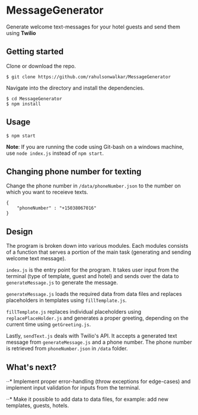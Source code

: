 # MessageGenerator
Generate welcome text-messages for your hotel guests and send them using **Twilio**

## Getting started 

Clone or download the repo.
```
$ git clone https://github.com/rahulsonwalkar/MessageGenerator
```
Navigate into the directory and install the dependencies.
```
$ cd MessageGenerator
$ npm install
```
## Usage
```
$ npm start
```
**Note**: If you are running the code using Git-bash on a windows machine, use `node index.js` instead of `npm start`.

## Changing phone number for texting

Change the phone number in `/data/phoneNumber.json` to the number on which you want to receieve texts.

```
{
    "phoneNumber" : "+15038067016"
}
```

## Design
The program is broken down into various modules. Each modules consists of a function that serves a portion of the main task (generating and sending welcome text message).

`index.js` is the entry point for the program. It takes user input from the terminal (type of template, guest and hotel) and sends over the data to `generateMessage.js` to generate the message.

`generateMessage.js` loads the required data from data files and replaces placeholders in templates using `fillTemplate.js`.

`fillTemplate.js` replaces individual placeholders using `replacePlaceHolder.js` and generates a proper greeting, depending on the current time using `getGreeting.js`.

Lastly, `sendText.js` deals with Twilio's API. It accepts a generated text message from `generateMessage.js` and a phone number. The phone number is retrieved from `phoneNumber.json` in `/data` folder.

## What's next?

⋅⋅* Implement proper error-handling (throw exceptions for edge-cases) and implement input validation for inputs from the terminal.

⋅⋅* Make it possible to add data to data files, for example: add new templates, guests, hotels.

